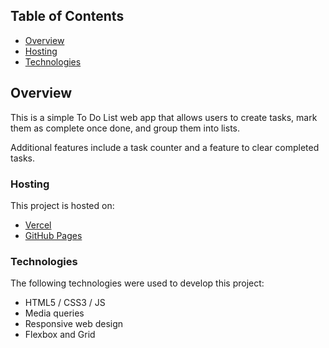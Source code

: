 ## Table of Contents

- [Overview](#overview)
- [Hosting](#hosting)
- [Technologies](#technologies)

## Overview

This is a simple To Do List web app that allows users to create tasks, mark them as complete once done, and group them into lists.

Additional features include a task counter and a feature to clear completed tasks.

### Hosting


This project is hosted on:

- [Vercel](https://todo-list-rho-liard.vercel.app/)
- [GitHub Pages](https://private-lazy-val.github.io/todo-list/)

### Technologies

The following technologies were used to develop this project:


- HTML5 / CSS3 / JS
- Media queries
- Responsive web design
- Flexbox and Grid
